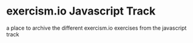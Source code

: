 # exercism.io Javascript Track

a place to archive the different exercism.io exercises from the javascript track
